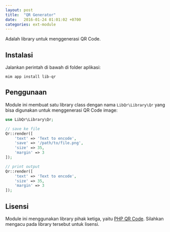 ```yaml
---
layout: post
title:  "QR Generator"
date:   2016-01-24 01:01:02 +0700
categories: ext-module
---
```


Adalah library untuk menggenerasi QR Code.

## Instalasi

Jalankan perintah di bawah di folder aplikasi:

```
mim app install lib-qr
```

## Penggunaan

Module ini membuat satu library class dengan nama `LibQr\Library\Qr`
yang bisa digunakan untuk menggenerasi QR Code image:

```php
use LibQr\Library\Qr;

// save ke file
Qr::render([
    'text' => 'Text to encode',
    'save' => '/path/to/file.png',
    'size' => 35,
    'margin' => 3
]);

// print output
Qr::render([
    'text' => 'Text to encode',
    'size' => 35,
    'margin' => 3
]);
```

## Lisensi

Module ini menggunakan library pihak ketiga, yaitu
[PHP QR Code](http://phpqrcode.sourceforge.net/). Silahkan
mengacu pada library tersebut untuk lisensi.